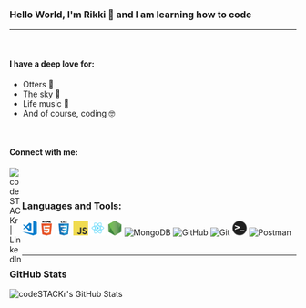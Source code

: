 ### Hello World, I'm Rikki 👋 and I am learning how to code

---

<br/>

#### I have a deep love for:

- Otters 🦦
- The sky 🌃
- Life music 🎸
- And of course, coding 🤓

<br />

#### Connect with me:

[<img align="left" alt="codeSTACKr | LinkedIn" width="22px" src="https://www.flaticon.com/svg/vstatic/svg/174/174857.svg?token=exp=1620591616~hmac=ad464b889439ce5f48daeca843d24563" />][linkedin]

<br />
<br />

### Languages and Tools:

<img alt="Visual Studio Code" width="26px" src="https://raw.githubusercontent.com/github/explore/80688e429a7d4ef2fca1e82350fe8e3517d3494d/topics/visual-studio-code/visual-studio-code.png" />  
<img alt="HTML5" width="26px" src="https://raw.githubusercontent.com/github/explore/80688e429a7d4ef2fca1e82350fe8e3517d3494d/topics/html/html.png" />
<img alt="CSS3" width="26px" src="https://raw.githubusercontent.com/github/explore/80688e429a7d4ef2fca1e82350fe8e3517d3494d/topics/css/css.png" />
<img alt="JavaScript" width="26px" src="https://raw.githubusercontent.com/github/explore/80688e429a7d4ef2fca1e82350fe8e3517d3494d/topics/javascript/javascript.png" />
<img alt="React" width="26px" src="https://raw.githubusercontent.com/github/explore/80688e429a7d4ef2fca1e82350fe8e3517d3494d/topics/react/react.png" />
<img alt="Node.js" width="26px" src="https://raw.githubusercontent.com/github/explore/80688e429a7d4ef2fca1e82350fe8e3517d3494d/topics/nodejs/nodejs.png" />
<img alt="MongoDB" width="26px" src="https://user-images.githubusercontent.com/12401985/69677784-80bec400-1082-11ea-89b2-b2120eb84676.png" />
<img alt="GitHub" width="26px" src="https://icons-for-free.com/iconfiles/png/512/code+collaboration+github+network+round+social+icon-1320086084536018107.png" />
<img alt="Git" width="26px" src="https://upload.wikimedia.org/wikipedia/commons/thumb/3/3f/Git_icon.svg/1024px-Git_icon.svg.png" />
<img alt="Terminal" width="26px" src="https://raw.githubusercontent.com/github/explore/80688e429a7d4ef2fca1e82350fe8e3517d3494d/topics/terminal/terminal.png" />
<img alt="Postman" width="26px" src="https://s3-us-west-2.amazonaws.com/assertible/integrations/postman-mark.png" />

<br />
<br />

---

### GitHub Stats

  <img alt="codeSTACKr's GitHub Stats" src="https://github-readme-stats.codestackr.vercel.app/api?username=FriederikeM&show_icons=true&theme=dracula" />

[linkedin]: https://www.linkedin.com/in/friederike-m%C3%B6ser-9ba178180/
